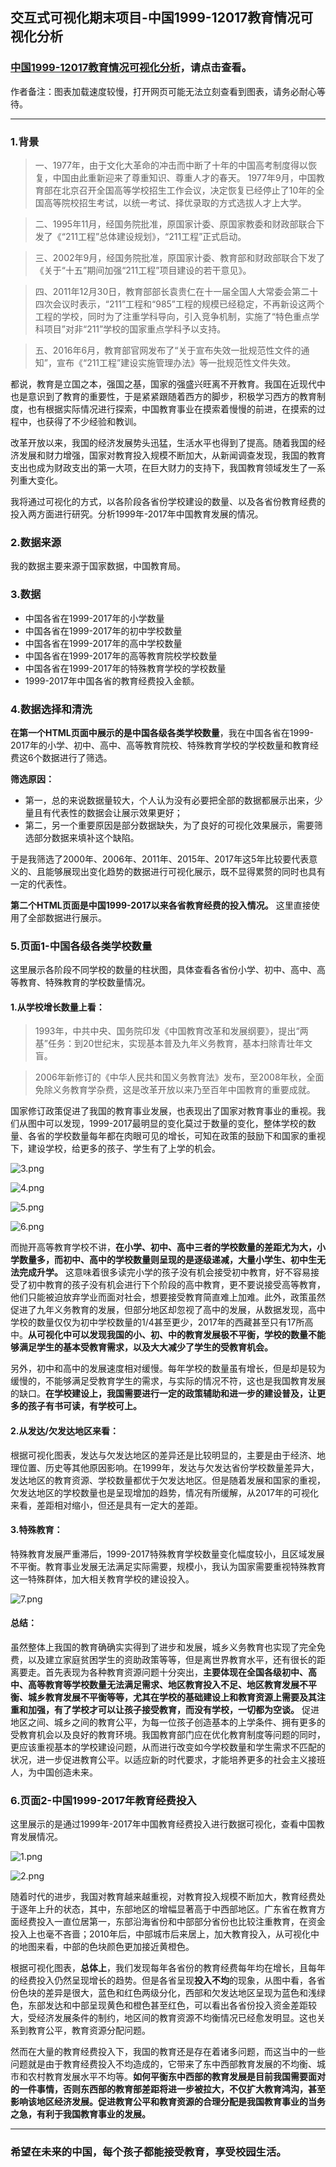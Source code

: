 ## 交互式可视化期末项目-中国1999-12017教育情况可视化分析

### [中国1999-12017教育情况可视化分析](http://zyrrrrr.pythonanywhere.com)，请点击查看。
作者备注：图表加载速度较慢，打开网页可能无法立刻查看到图表，请务必耐心等待。

***
### 1.背景
> 一、1977年，由于文化大革命的冲击而中断了十年的中国高考制度得以恢复，中国由此重新迎来了尊重知识、尊重人才的春天。
1977年9月，中国教育部在北京召开全国高等学校招生工作会议，决定恢复已经停止了10年的全国高等院校招生考试，以统一考试、择优录取的方式选拔人才上大学。

> 二、1995年11月，经国务院批准，原国家计委、原国家教委和财政部联合下发了《“211工程”总体建设规划》，“211工程”正式启动。

> 三、2002年9月，经国务院批准，原国家计委、教育部和财政部联合下发了《关于“十五”期间加强“211工程”项目建设的若干意见》。

> 四、2011年12月30日，教育部部长袁贵仁在十一届全国人大常委会第二十四次会议时表示，“211”工程和“985”工程的规模已经稳定，不再新设这两个工程的学校，同时为了注重学科导向，引入竞争机制，实施了“特色重点学科项目”对非“211”学校的国家重点学科予以支持。

> 五、2016年6月，教育部官网发布了“关于宣布失效一批规范性文件的通知”，宣布《“211工程”建设实施管理办法》等一批规范性文件失效。

都说，教育是立国之本，强国之基，国家的强盛兴旺离不开教育。我国在近现代中也是意识到了教育的重要性，于是紧紧跟随着西方的脚步，积极学习西方的教育制度，也有根据实际情况进行探索，中国教育事业在摸索着慢慢的前进，在摸索的过程中，也获得了不少经验和教训。

改革开放以来，我国的经济发展势头迅猛，生活水平也得到了提高。随着我国的经济发展和财力增强，国家对教育投入规模不断加大，从新闻调查发现，我国的教育支出也成为财政支出的第一大项，在巨大财力的支持下，我国教育领域发生了一系列重大变化。

我将通过可视化的方式，以各阶段各省份学校建设的数量、以及各省份教育经费的投入两方面进行研究。分析1999年-2017年中国教育发展的情况。

### 2.数据来源
我的数据主要来源于国家数据，中国教育局。

### 3.数据
* 中国各省在1999-2017年的小学数量
* 中国各省在1999-2017年的初中学校数量
* 中国各省在1999-2017年的高中学校数量
* 中国各省在1999-2017年的高等教育院校学校数量
* 中国各省在1999-2017年的特殊教育学校的学校数量
* 1999-2017年中国各省的教育经费投入金额。

### 4.数据选择和清洗
**在第一个HTML页面中展示的是中国各级各类学校数量**，我在中国各省在1999-2017年的小学、初中、高中、高等教育院校、特殊教育学校的学校数量和教育经费这6个数据进行了筛选。

**筛选原因：**
* 第一，总的来说数据量较大，个人认为没有必要把全部的数据都展示出来，少量且有代表性的数据会让展示效果更好；
* 第二，另一个重要原因是部分数据缺失，为了良好的可视化效果展示，需要筛选部分数据来填补这个缺陷。

于是我筛选了2000年、2006年、2011年、2015年、2017年这5年比较要代表意义的、且能够展现出变化趋势的数据进行可视化展示，既不显得累赘的同时也具有一定的代表性。

**第二个HTML页面是中国1999-2017以来各省教育经费的投入情况。** 这里直接使用了全部数据进行展示。

### 5.页面1-中国各级各类学校数量
这里展示各阶段不同学校的数量的柱状图，具体查看各省份小学、初中、高中、高等教育、特殊教育的学校数量情况。
#### 1.从学校增长数量上看：
> 1993年，中共中央、国务院印发《中国教育改革和发展纲要》，提出“两基”任务：到20世纪末，实现基本普及九年义务教育，基本扫除青壮年文盲。

> 2006年新修订的《中华人民共和国义务教育法》发布，至2008年秋，全面免除义务教育学杂费，这是改革开放以来乃至百年中国教育的重要成就。

国家修订政策促进了我国的教育事业发展，也表现出了国家对教育事业的重视。我们从图中可以发现，1999-2017最明显的变化莫过于数量的变化，整体学校的数量、各省的学校数量每年都在肉眼可见的增长，可知在政策的鼓励下和国家的重视下，建设学校，给更多的孩子、学生有了上学的机会。

![3.png](https://upload-images.jianshu.io/upload_images/9455364-540d19b81f4fe24c.png?imageMogr2/auto-orient/strip%7CimageView2/2/w/1240)

![4.png](https://upload-images.jianshu.io/upload_images/9455364-0898330f848b8b63.png?imageMogr2/auto-orient/strip%7CimageView2/2/w/1240)

![5.png](https://upload-images.jianshu.io/upload_images/9455364-fb4cb504655e02bf.png?imageMogr2/auto-orient/strip%7CimageView2/2/w/1240)

![6.png](https://upload-images.jianshu.io/upload_images/9455364-fe6c6500906f52a1.png?imageMogr2/auto-orient/strip%7CimageView2/2/w/1240)


而抛开高等教育学校不讲，**在小学、初中、高中三者的学校数量的差距尤为大，小学数量多，而初中、高中的学校数量则呈现的是逐级递减，大量小学生、初中生无法完成升学。** 这意味着很多读完小学的孩子没有机会接受初中教育，好不容易接受了初中教育的孩子没有机会进行下个阶段的高中教育，更不要说接受高等教育，他们只能被迫放弃学业而面对社会，想要接受教育简直难上加难。此外，政策虽然促进了九年义务教育的发展，但部分地区却忽视了高中的发展，从数据发现，高中学校的数量仅仅为初中学校数量的1/4甚至更少，2017年的西藏甚至只有17所高中。**从可视化中可以发现我国的小、初、中的教育发展极不平衡，学校的数量不能够满足学生的基本受教育需求，以及大大减少了学生的受教育机会。**

另外，初中和高中的发展速度相对缓慢。每年学校的数量虽有增长，但是却是较为缓慢的，不能够满足受教育学生的需求，与实际的情况不符，这也是我国教育发展的缺口。**在学校建设上，我国需要进行一定的政策辅助和进一步的建设普及，让更多的孩子有书可读，有学校可上。**

#### 2.从发达/欠发达地区来看：

根据可视化图表，发达与欠发达地区的差异还是比较明显的，主要是由于经济、地理位置、历史等其他原因影响。在1999年，发达与欠发达省份学校数量差异大，发达地区的教育资源、学校数量都优于欠发达地区。但是随着发展和国家的重视，欠发达地区的学校数量也是呈现增加的趋势，情况有所缓解，从2017年的可视化来看，差距相对缩小，但还是具有一定大的差距。

#### 3.特殊教育：

特殊教育发展严重滞后，1999-2017特殊教育学校数量变化幅度较小，且区域发展不平衡。教育事业发展无法满足实际需要，规模小，我认为国家需要重视特殊教育这一特殊群体，加大相关教育学校的建设投入。

![7.png](https://upload-images.jianshu.io/upload_images/9455364-afcb083c1c3a3837.png?imageMogr2/auto-orient/strip%7CimageView2/2/w/1240)

#### 总结：

虽然整体上我国的教育确确实实得到了进步和发展，城乡义务教育也实现了完全免费，以及建立家庭贫困学生的资助政策等等，但是离世界教育水平，还有很长的距离要走。首先表现为各种教育资源问题十分突出，**主要体现在全国各级初中、高中、高等教育等学校数量无法满足需求、地区教育投入不足、地区教育发展不平衡、城乡教育发展不平衡等等，尤其在学校的基础建设上和教育资源上需要及其注重和加强，有了学校才可以让孩子接受教育，而没有学校，一切都为空谈。** 促进地区之间、城乡之间的教育公平，为每一位孩子创造基本的上学条件、拥有更多的受教育机会以及良好的教育环境。我国教育部门应在优化教育制度等问题的同时，更应该重视基本的学校建设问题，从而进行改变如今学校数量和学生需求不匹配的状况，进一步促进教育公平。以适应新的时代要求，才能培养更多的社会主义接班人，为中国创造未来。
  
### 6.页面2-中国1999-2017年教育经费投入
这里展示的是通过1999年-2017年中国教育经费投入进行数据可视化，查看中国教育发展情况。

![1.png](https://upload-images.jianshu.io/upload_images/9455364-a3688701db3cfa88.png?imageMogr2/auto-orient/strip%7CimageView2/2/w/1240)

![2.png](https://upload-images.jianshu.io/upload_images/9455364-b2a5e4504918d772.png?imageMogr2/auto-orient/strip%7CimageView2/2/w/1240)


随着时代的进步，我国对教育越来越重视，对教育投入规模不断加大，教育经费处于逐年上升的状态，其中，东部地区的增幅显著高于中西部地区。广东省在教育方面经费投入一直位居第一，东部沿海省份和中部部分省份也比较注重教育，在资金投入上也毫不吝啬；2010年后，中部城市后来居上，加大教育投入，从可视化中的地图来看，中部的色块颜色更加接近黄橙色。

根据可视化图表，**总体上**，我们发现每年各省份的教育经费每年均在增长，且每年的经费投入仍然呈现增长的趋势。但是各省呈现**投入不均**的现象，从图中看，各省份色块的差异是很大，蓝色和红色两级分化，西部和欠发达地区呈现为蓝色和浅绿色，东部发达和中部呈现黄色和橙色甚至红色，可以看出各省份投入资金差距较大，受经济发展条件的制约，地区间的教育资源不均衡情况已经愈发明显。这也关系到教育公平，教育资源分配问题。

然而在大量的教育经费投入下，我国的教育还是存在着诸多问题，而这当中的一些问题就是由于教育经费投入不均造成的，它带来了东中西部教育发展的不均衡、城市和农村教育发展水平不均等。**如何平衡东中西部的教育发展是目前我国需要面对的一件事情，否则东西部的教育部差距将进一步被拉大，不仅扩大教育鸿沟，甚至影响该地区经济发展。促进教育公平和教育资源的合理分配是我国教育事业的当务之急，有利于我国教育事业的发展。**

***
### 希望在未来的中国，每个孩子都能接受教育，享受校园生活。






